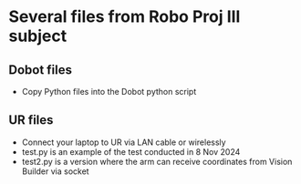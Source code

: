# Several files from Robo Proj III subject

## Dobot files
- Copy Python files into the Dobot python script

## UR files
- Connect your laptop to UR via LAN cable or wirelessly
- test.py is an example of the test conducted in 8 Nov 2024
- test2.py is a version where the arm can receive coordinates from Vision Builder via socket
